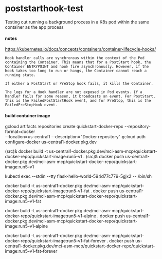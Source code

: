# poststarthook-test
Testing out running a background process in a K8s pod within the same container as the app process

#### notes

https://kubernetes.io/docs/concepts/containers/container-lifecycle-hooks/

`Hook handler calls are synchronous within the context of the Pod containing the Container. This means that for a PostStart hook, the Container ENTRYPOINT and hook fire asynchronously. However, if the hook takes too long to run or hangs, the Container cannot reach a running state.`

`If either a PostStart or PreStop hook fails, it kills the Container.`

`The logs for a Hook handler are not exposed in Pod events. If a handler fails for some reason, it broadcasts an event. For PostStart, this is the FailedPostStartHook event, and for PreStop, this is the FailedPreStopHook event.`


#### build container image

gcloud artifacts repositories create quickstart-docker-repo --repository-format=docker \
--location=us-central1 --description="Docker repository"
gcloud auth configure-docker us-central1-docker.pkg.dev

(src)& docker build -t us-central1-docker.pkg.dev/mci-asm-mcp/quickstart-docker-repo/quickstart-image:run5-v1 .
(src)& docker push us-central1-docker.pkg.dev/mci-asm-mcp/quickstart-docker-repo/quickstart-image:run5-v1

kubectl exec --stdin --tty flask-hello-world-594d77c779-5gjx2 -- /bin/sh

docker build -t us-central1-docker.pkg.dev/mci-asm-mcp/quickstart-docker-repo/quickstart-image:run5-v1-fat .
docker push us-central1-docker.pkg.dev/mci-asm-mcp/quickstart-docker-repo/quickstart-image:run5-v1-fat

docker build -t us-central1-docker.pkg.dev/mci-asm-mcp/quickstart-docker-repo/quickstart-image:run5-v1-alpine .
docker push us-central1-docker.pkg.dev/mci-asm-mcp/quickstart-docker-repo/quickstart-image:run5-v1-alpine

docker build -t us-central1-docker.pkg.dev/mci-asm-mcp/quickstart-docker-repo/quickstart-image:run5-v1-fat-forever .
docker push us-central1-docker.pkg.dev/mci-asm-mcp/quickstart-docker-repo/quickstart-image:run5-v1-fat-forever